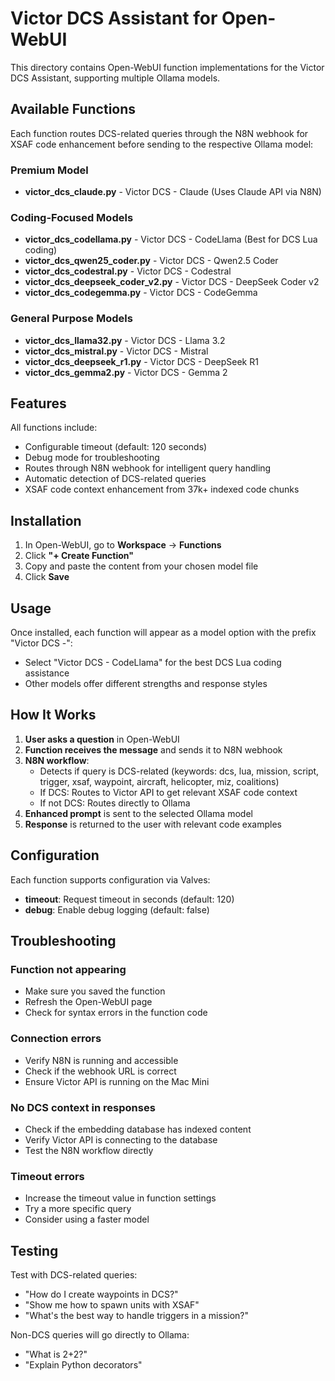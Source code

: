 # Victor DCS Assistant for Open-WebUI

This directory contains Open-WebUI function implementations for the Victor DCS Assistant, supporting multiple Ollama models.

## Available Functions

Each function routes DCS-related queries through the N8N webhook for XSAF code enhancement before sending to the respective Ollama model:

### Premium Model
- **victor_dcs_claude.py** - Victor DCS - Claude (Uses Claude API via N8N)

### Coding-Focused Models
- **victor_dcs_codellama.py** - Victor DCS - CodeLlama (Best for DCS Lua coding)
- **victor_dcs_qwen25_coder.py** - Victor DCS - Qwen2.5 Coder
- **victor_dcs_codestral.py** - Victor DCS - Codestral
- **victor_dcs_deepseek_coder_v2.py** - Victor DCS - DeepSeek Coder v2
- **victor_dcs_codegemma.py** - Victor DCS - CodeGemma

### General Purpose Models
- **victor_dcs_llama32.py** - Victor DCS - Llama 3.2
- **victor_dcs_mistral.py** - Victor DCS - Mistral
- **victor_dcs_deepseek_r1.py** - Victor DCS - DeepSeek R1
- **victor_dcs_gemma2.py** - Victor DCS - Gemma 2

## Features

All functions include:
- Configurable timeout (default: 120 seconds)
- Debug mode for troubleshooting
- Routes through N8N webhook for intelligent query handling
- Automatic detection of DCS-related queries
- XSAF code context enhancement from 37k+ indexed code chunks

## Installation

1. In Open-WebUI, go to **Workspace** → **Functions**
2. Click **"+ Create Function"**
3. Copy and paste the content from your chosen model file
4. Click **Save**

## Usage

Once installed, each function will appear as a model option with the prefix "Victor DCS -":
- Select "Victor DCS - CodeLlama" for the best DCS Lua coding assistance
- Other models offer different strengths and response styles

## How It Works

1. **User asks a question** in Open-WebUI
2. **Function receives the message** and sends it to N8N webhook
3. **N8N workflow**:
   - Detects if query is DCS-related (keywords: dcs, lua, mission, script, trigger, xsaf, waypoint, aircraft, helicopter, miz, coalitions)
   - If DCS: Routes to Victor API to get relevant XSAF code context
   - If not DCS: Routes directly to Ollama
4. **Enhanced prompt** is sent to the selected Ollama model
5. **Response** is returned to the user with relevant code examples

## Configuration

Each function supports configuration via Valves:
- **timeout**: Request timeout in seconds (default: 120)
- **debug**: Enable debug logging (default: false)

## Troubleshooting

### Function not appearing
- Make sure you saved the function
- Refresh the Open-WebUI page
- Check for syntax errors in the function code

### Connection errors
- Verify N8N is running and accessible
- Check if the webhook URL is correct
- Ensure Victor API is running on the Mac Mini

### No DCS context in responses
- Check if the embedding database has indexed content
- Verify Victor API is connecting to the database
- Test the N8N workflow directly

### Timeout errors
- Increase the timeout value in function settings
- Try a more specific query
- Consider using a faster model

## Testing

Test with DCS-related queries:
- "How do I create waypoints in DCS?"
- "Show me how to spawn units with XSAF"
- "What's the best way to handle triggers in a mission?"

Non-DCS queries will go directly to Ollama:
- "What is 2+2?"
- "Explain Python decorators"